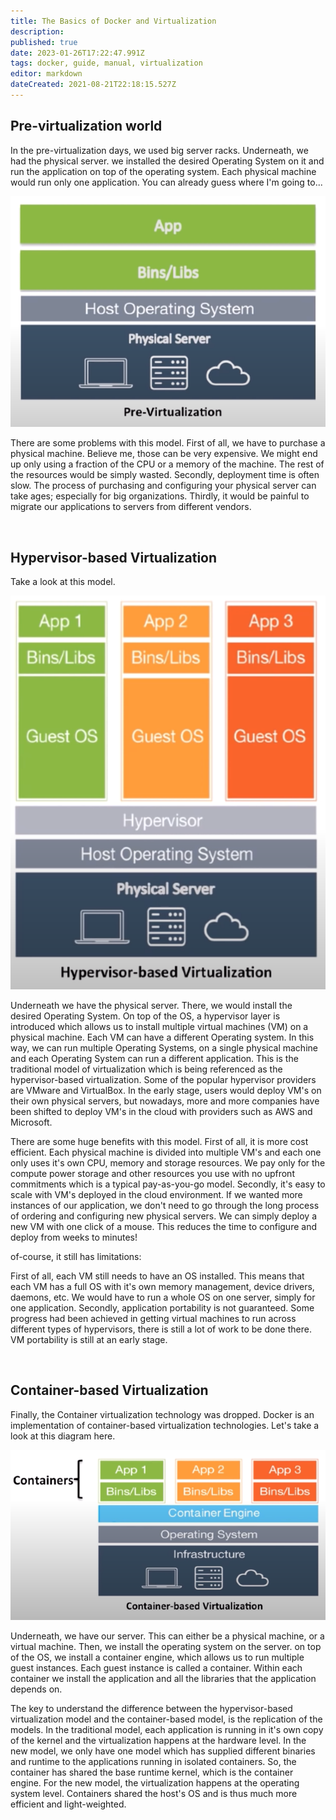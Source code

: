 ```yaml
---
title: The Basics of Docker and Virtualization
description: 
published: true
date: 2023-01-26T17:22:47.991Z
tags: docker, guide, manual, virtualization
editor: markdown
dateCreated: 2021-08-21T22:18:15.527Z
---
```



## Pre-virtualization world
In the pre-virtualization days, we used big server racks. Underneath, we had the physical server. we installed the desired Operating System on it and run the application on top of the operating system. Each physical machine would run only one application. You can already guess where I'm going to...

![pre-virtualization.png](/docker/basics/pre-virtualization.png)

There are some problems with this model. First of all, we have to purchase a physical machine. Believe me, those can be very expensive. We might end up only using a fraction of the CPU or a memory of the machine. The rest of the resources would be simply wasted. Secondly, deployment time is often slow. The process of purchasing and configuring your physical server can take ages; especially for big organizations. Thirdly, it would be painful to migrate our applications to servers from different vendors.

</br> 

## Hypervisor-based Virtualization
Take a look at this model.

![hypervisor-based.png](/docker/basics/hypervisor-based.png)

Underneath we have the physical server. There, we would install the desired Operating System. On top of the OS, a hypervisor layer is introduced which allows us to install multiple virtual machines (VM) on a physical machine. Each VM can have a different Operating system. In this way, we can run multiple Operating Systems, on a single physical machine and each Operating System can run a different application. This is the traditional model of virtualization which is being referenced as the hypervisor-based virtualization. Some of the popular hypervisor providers are VMware and VirtualBox. In the early stage, users would deploy VM's on their own physical servers, but nowadays, more and more companies have been shifted to deploy VM's in the cloud with providers such as AWS and Microsoft.

There are some huge benefits with this model. First of all, it is more cost efficient. Each physical machine is divided into multiple VM's and each one only uses it's own CPU, memory and storage resources. We pay only for the compute power storage and other resources you use with no upfront commitments which is a typical pay-as-you-go model. Secondly, it's easy to scale with VM's deployed in the cloud environment. If we wanted more instances of our application, we don't need to go through the long process of ordering and configuring new physical servers. We can simply deploy a new VM with one click of a mouse. This reduces the time to configure and deploy from weeks to minutes!

of-course, it still has limitations:

First of all, each VM still needs to have an OS installed. This means that each VM has a full OS with it's own memory management, device drivers, daemons, etc. We would have to run a whole OS on one server, simply for one application. Secondly, application portability is not guaranteed. Some progress had been achieved in getting virtual machines to run across different types of hypervisors, there is still a lot of work to be done there. VM portability is still at an early stage.

</br> 

## Container-based Virtualization
Finally, the Container virtualization technology was dropped. Docker is an implementation of container-based virtualization technologies. Let's take a look at this diagram here.

![container-based.png](/docker/basics/container-based.png)

Underneath, we have our server. This can either be a physical machine, or a virtual machine. Then, we install the operating system on the server. on top of the OS, we install a container engine, which allows us to run multiple guest instances. Each guest instance is called a container. Within each container we install the application and all the libraries that the application depends on.


 
The key to understand the difference between the hypervisor-based virtualization model and the container-based model, is the replication of the models. In the traditional model, each application is running in it's own copy of the kernel and the virtualization happens at the hardware level. In the new model, we only have one model which has supplied different binaries and runtime to the applications running in isolated containers. So, the container has shared the base runtime kernel, which is the container engine. For the new model, the virtualization happens at the operating system level. Containers shared the host's OS and is thus much more efficient and light-weighted.